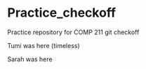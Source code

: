 # Practice_checkoff
Practice repository for COMP 211 git checkoff


Tumi was here (timeless)

Sarah was here
